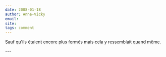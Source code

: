```yaml
---
date: 2008-01-18
author: Anne-Vicky
email: 
site: 
tags: comment
---
```


<p>Sauf qu'ils étaient encore  plus fermés mais cela y ressemblait quand même.  </p>
---